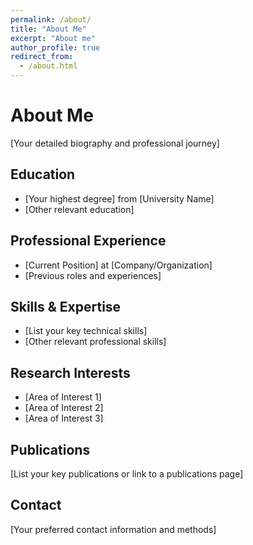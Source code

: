 ```yaml
---
permalink: /about/
title: "About Me"
excerpt: "About me"
author_profile: true
redirect_from: 
  - /about.html
---
```


# About Me

[Your detailed biography and professional journey]

## Education

- [Your highest degree] from [University Name]
- [Other relevant education]

## Professional Experience

- [Current Position] at [Company/Organization]
- [Previous roles and experiences]

## Skills & Expertise

- [List your key technical skills]
- [Other relevant professional skills]

## Research Interests

- [Area of Interest 1]
- [Area of Interest 2]
- [Area of Interest 3]

## Publications

[List your key publications or link to a publications page]

## Contact

[Your preferred contact information and methods] 